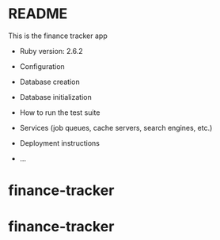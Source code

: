 # README

This is the finance tracker app

* Ruby version: 2.6.2

* Configuration

* Database creation

* Database initialization

* How to run the test suite

* Services (job queues, cache servers, search engines, etc.)

* Deployment instructions

* ...
# finance-tracker
# finance-tracker
